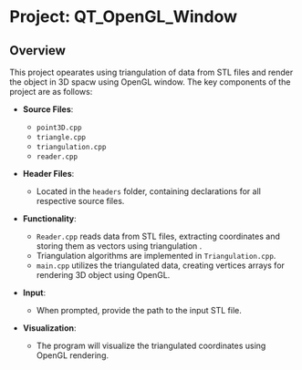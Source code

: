 # Project: QT_OpenGL_Window

## Overview

This project opearates using triangulation of data from STL files and render the object in 3D spacw using OpenGL window. The key components of the project are as follows:

- **Source Files**: 
  - `point3D.cpp`
  - `triangle.cpp`
  - `triangulation.cpp`
  - `reader.cpp`

- **Header Files**: 
  - Located in the `headers` folder, containing declarations for all respective source files.

- **Functionality**:
  - `Reader.cpp` reads data from STL files, extracting coordinates and storing them as vectors using triangulation .
  - Triangulation algorithms are implemented in `Triangulation.cpp`.
  - `main.cpp` utilizes the triangulated data, creating vertices arrays for rendering 3D object using OpenGL.
  
-  **Input**:
   - When prompted, provide the path to the input STL file.

-  **Visualization**:
   - The program will visualize the triangulated coordinates using OpenGL rendering.

   



